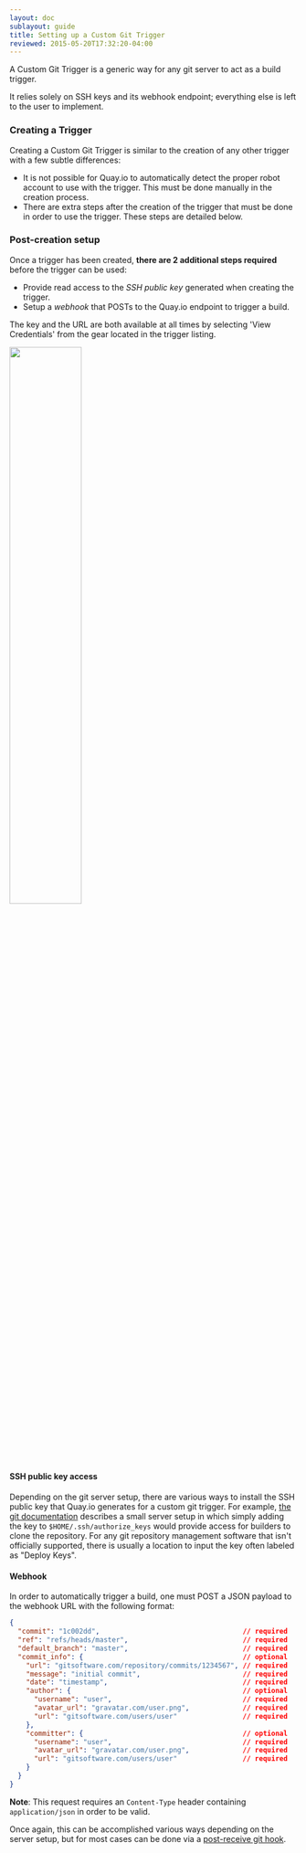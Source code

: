```yaml
---
layout: doc
sublayout: guide
title: Setting up a Custom Git Trigger
reviewed: 2015-05-20T17:32:20-04:00
---
```

A Custom Git Trigger is a generic way for any git server to act as a build trigger.

It relies solely on SSH keys and its webhook endpoint; everything else is left to the user to implement.

### Creating a Trigger

Creating a Custom Git Trigger is similar to the creation of any other trigger with a few subtle differences:

* It is not possible for Quay.io to automatically detect the proper robot account to use with the trigger. This must be done manually in the creation process.
* There are extra steps after the creation of the trigger that must be done in order to use the trigger. These steps are detailed below.

### Post-creation setup

Once a trigger has been created, **there are 2 additional steps required** before the trigger can be used:

* Provide read access to the _SSH public key_ generated when creating the trigger.
* Setup a _webhook_ that POSTs to the Quay.io endpoint to trigger a build.

The key and the URL are both available at all times by selecting 'View Credentials' from the gear located in the trigger listing.

<div class="article-image">
  <a href="view-credentials.png"><img src="view-credentials.png" style="height:50%; width:50%"></a>
</div>

#### SSH public key access

Depending on the git server setup, there are various ways to install the SSH public key that Quay.io generates for a custom git trigger. For example, [the git documentation](https://git-scm.herokuapp.com/book/en/v2/Git-on-the-Server-Getting-Git-on-a-Server) describes a small server setup in which simply adding the key to `$HOME/.ssh/authorize_keys` would provide access for builders to clone the repository. For any git repository management software that isn't officially supported, there is usually a location to input the key often labeled as "Deploy Keys".

#### Webhook

In order to automatically trigger a build, one must POST a JSON payload to the webhook URL with the following format:

```json
{
  "commit": "1c002dd",                                   // required
  "ref": "refs/heads/master",                            // required
  "default_branch": "master",                            // required
  "commit_info": {                                       // optional
    "url": "gitsoftware.com/repository/commits/1234567", // required
    "message": "initial commit",                         // required
    "date": "timestamp",                                 // required
    "author": {                                          // optional
      "username": "user",                                // required
      "avatar_url": "gravatar.com/user.png",             // required
      "url": "gitsoftware.com/users/user"                // required
    },
    "committer": {                                       // optional
      "username": "user",                                // required
      "avatar_url": "gravatar.com/user.png",             // required
      "url": "gitsoftware.com/users/user"                // required
    }
  }
}
```

**Note**: This request requires an `Content-Type` header containing `application/json` in order to be valid.

Once again, this can be accomplished various ways depending on the server setup, but for most cases can be done via a [post-receive git hook](https://git-scm.herokuapp.com/book/en/v2/Customizing-Git-Git-Hooks#idp26374144).
